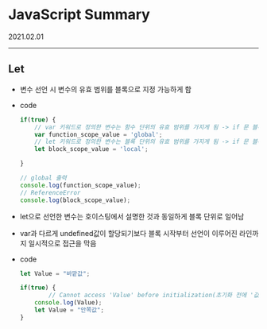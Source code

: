 # JavaScript Summary
2021.02.01

---------------------------------------
## Let

- 변수 선언 시 변수의 유효 범위를 블록으로 지정 가능하게 함
- code

    ```jsx
    if(true) {
        // var 키워드로 정의한 변수는 함수 단위의 유효 범위를 가지게 됨 -> if 문 블록에서 정의하여도 블록 밖에서도 접근 가능
        var function_scope_value = 'global';
        // let 키워드로 정의한 변수는 블록 단위의 유효 범위를 가지게 됨 -> if 문 블록 밖에서 접근 불가능
        let block_scope_value = 'local';

    }

    // global 출력
    console.log(function_scope_value);
    // ReferenceError
    console.log(block_scope_value);
    ```

- let으로 선언한 변수는 호이스팅에서 설명한 것과 동일하게 블록 단위로 일어남
- var과 다르게 undefined값이 할당되기보다 블록 시작부터 선언이 이루어진 라인까지 일시적으로 접근을 막음
- code

    ```jsx
    let Value = "바깥값";

    if(true) {
    		// Cannot access 'Value' before initialization(초기화 전에 '값'에 액세스 할 수 없습니다.)
        console.log(Value);
        let Value = "안쪽값";
    }
    ```